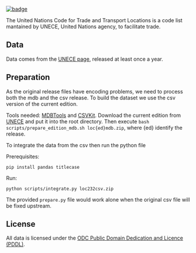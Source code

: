 <a className="gh-badge" href="https://datahub.io/core/un-locode"><img src="https://badgen.net/badge/icon/View%20on%20datahub.io/orange?icon=https://datahub.io/datahub-cube-badge-icon.svg&label&scale=1.25" alt="badge" /></a>

The United Nations Code for Trade and Transport Locations is a code list mantained by UNECE, United Nations agency, to facilitate trade.

## Data

Data comes from the [UNECE page](http://www.unece.org/cefact/locode/welcome.html), released at least once a year.

## Preparation

As the original release files have encoding problems, we need to process both the mdb and the csv release.
To build the dataset we use the csv version of the current edition.

Tools needed: [MDBTools](http://mdbtools.sourceforge.net/) and [CSVKit](https://github.com/onyxfish/csvkit).
Download the current edition from [UNECE](https://www.unece.org/cefact/codesfortrade/codes_index.html) and put it into the root directory.
Then execute ```bash scripts/prepare_edition_mdb.sh loc{ed}mdb.zip```, where {ed} identify the release.

To integrate the data from the csv then run the python file

Prerequisites:

```
pip install pandas titlecase
```

Run:
```
python scripts/integrate.py loc232csv.zip
```

The provided ```prepare.py``` file would work alone when the original csv file will be fixed upstream.

## License

All data is licensed under the [ODC Public Domain Dedication and Licence (PDDL)](http://opendatacommons.org/licenses/pddl/1-0/).
